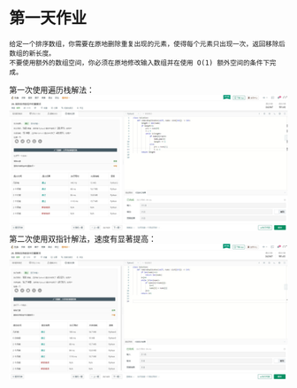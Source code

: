 # 第一天作业
    给定一个排序数组，你需要在原地删除重复出现的元素，使得每个元素只出现一次，返回移除后数组的新长度。
    不要使用额外的数组空间，你必须在原地修改输入数组并在使用 O(1) 额外空间的条件下完成。
    
第一次使用遍历栈解法：
![image](https://github.com/jasonlbx13/7days_algorithm/blob/master/homework_0211/pic/1.jpg)
第二次使用双指针解法，速度有显著提高：
![image](https://github.com/jasonlbx13/7days_algorithm/blob/master/homework_0211/pic/2.jpg)


